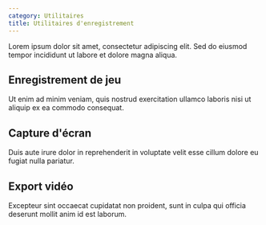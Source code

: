 ```yaml
---
category: Utilitaires
title: Utilitaires d'enregistrement
---
```



Lorem ipsum dolor sit amet, consectetur adipiscing elit. Sed do eiusmod tempor incididunt ut labore et dolore magna aliqua.

## Enregistrement de jeu

Ut enim ad minim veniam, quis nostrud exercitation ullamco laboris nisi ut aliquip ex ea commodo consequat.

## Capture d'écran

Duis aute irure dolor in reprehenderit in voluptate velit esse cillum dolore eu fugiat nulla pariatur.

## Export vidéo

Excepteur sint occaecat cupidatat non proident, sunt in culpa qui officia deserunt mollit anim id est laborum.